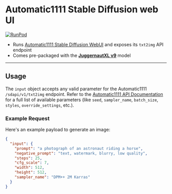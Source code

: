 <h1>Automatic1111 Stable Diffusion web UI</h1>

[![RunPod](https://api.runpod.io/badge/runpod-workers/worker-a1111)](https://www.runpod.io/console/hub/runpod-workers/worker-a1111)

- Runs [Automatic1111 Stable Diffusion WebUI](https://github.com/AUTOMATIC1111/stable-diffusion-webui) and exposes its `txt2img` API endpoint
- Comes pre-packaged with the [**JuggernautXL v9**](https://huggingface.co/RunDiffusion/Juggernaut-XL-v9) model

---

## Usage

The `input` object accepts any valid parameter for the Automatic1111 `/sdapi/v1/txt2img` endpoint. Refer to the [Automatic1111 API Documentation](https://github.com/AUTOMATIC1111/stable-diffusion-webui/wiki/API) for a full list of available parameters (like `seed`, `sampler_name`, `batch_size`, `styles`, `override_settings`, etc.).

### Example Request

Here's an example payload to generate an image:

```json
{
  "input": {
    "prompt": "a photograph of an astronaut riding a horse",
    "negative_prompt": "text, watermark, blurry, low quality",
    "steps": 25,
    "cfg_scale": 7,
    "width": 512,
    "height": 512,
    "sampler_name": "DPM++ 2M Karras"
  }
}
```
